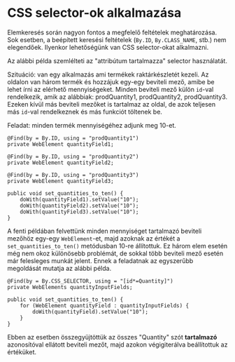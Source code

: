 # CSS selector-ok alkalmazása

Elemkeresés során nagyon fontos a megfelelő feltételek meghatározása. Sok esetben, a beépített keresési feltételek (`By.ID`, `By.CLASS_NAME`, stb.) nem elegendőek. Ilyenkor lehetőségünk van CSS selector-okat alkalmazni. 

Az alábbi példa szemlélteti az "attribútum tartalmazza" selector használatát.

Szituáció: van egy alkalmazás ami termékek raktárkészletét kezeli. Az oldalon van három termék és hozzájuk egy-egy beviteli mező, amibe be lehet írni az elérhető mennyiségeket. Minden beviteli mező külön `id`-val rendelkezik, amik az alábbiak: prodQuantity1, prodQuantity2, prodQuantity3. Ezeken kívül más beviteli mezőket is tartalmaz az oldal, de azok teljesen más `id`-val rendelkeznek és más funkciót töltenek be.

Feladat: minden termék mennyiségéhez adjunk meg 10-et. 

```
@Find(by = By.ID, using = "prodQuantity1")
private WebElement quantityField1;

@Find(by = By.ID, using = "prodQuantity2")
private WebElement quantityField2;

@Find(by = By.ID, using = "prodQuantity3")
private WebElement quantityField3;

public void set_quantities_to_ten() {
    doWith(quantityField1).setValue("10");
    doWith(quantityField2).setValue("10");
    doWith(quantityField3).setValue("10");
}
```

A fenti példában felvettünk minden mennyiséget tartalmazó beviteli mezőhöz egy-egy `WebElement`-et, majd azoknak az értékét a `set_quantities_to_ten()` metódusban 10-re állítottuk. Ez három elem esetén még nem okoz különösebb problémát, de sokkal több beviteli mező esetén már felesleges munkát jelent. Ennek a feladatnak az egyszerűbb megoldását mutatja az alábbi példa.

```
@Find(by = By.CSS_SELECTOR, using = "[id*=Quantity]")
private WebElements quantityInputFields;

public void set_quantities_to_ten() {
    for (WebElement quantityField : quantityInputFields) {
        doWith(quantityField).setValue("10");
    }
}
```

Ebben az esetben összegyüjtöttük az összes "Quantity" szót **tartalmazó** azonosítóval ellátott beviteli mezőt, majd azokon végigiterálva beállítottuk az értéküket. 